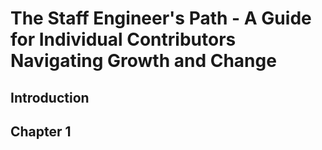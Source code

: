 # The Staff Engineer's Path - A Guide for Individual Contributors Navigating Growth and Change

## Introduction

## Chapter 1
